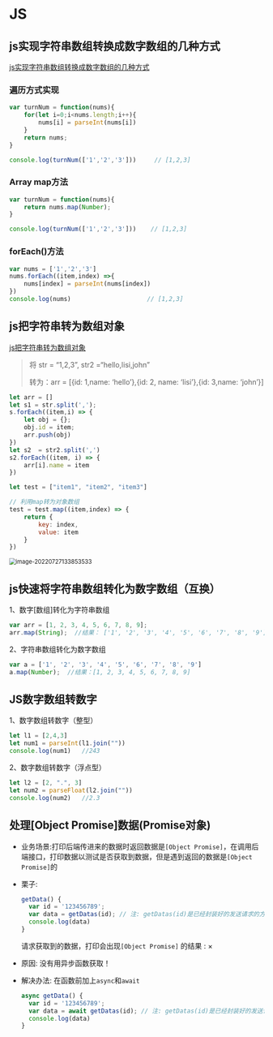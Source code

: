 # JS

## js实现字符串数组转换成数字数组的几种方式

[js实现字符串数组转换成数字数组的几种方式](https://www.cnblogs.com/Ao-min/p/13808712.html?ivk_sa=1024320u)

### 遍历方式实现

```js
var turnNum = function(nums){
	for(let i=0;i<nums.length;i++){
		nums[i] = parseInt(nums[i])
	}        
	return nums;
}

console.log(turnNum(['1','2','3']))     // [1,2,3]

```



### Array map方法

```js
var turnNum = function(nums){
	return nums.map(Number);
}

console.log(turnNum(['1','2','3']))    // [1,2,3]

```



### forEach()方法

```js
var nums = ['1','2','3']
nums.forEach((item,index) =>{
	nums[index] = parseInt(nums[index])
})
console.log(nums)                     // [1,2,3]

```



## js把字符串转为数组对象

[js把字符串转为数组对象](https://blog.csdn.net/seimeii/article/details/120445459)

> 将 str = “1,2,3”, str2 =“hello,lisi,john”
>
> 转为：arr = [{id: 1,name: ‘hello’},{id: 2, name: ‘lisi’},{id: 3,name: ‘john’}]

```js
let arr = []
let s1 = str.split(',');
s.forEach((item,i) => {
	let obj = {};
	obj.id = item;
	arr.push(obj)
})
let s2  = str2.split(',')
s2.forEach((item, i) => {
	arr[i].name = item
})
```

```js
let test = ["item1", "item2", "item3"]

// 利用map转为对象数组
test = test.map((item,index) => {
    return {
        key: index,
        value: item
    }
})
```

<img src="C:\Users\hongsuan\AppData\Roaming\Typora\typora-user-images\image-20220727133853533.png" alt="image-20220727133853533" style="zoom:80%;" />





## js快速将字符串数组转化为数字数组（互换）

1、数字[数组]转化为字符串数组

```js
var arr = [1, 2, 3, 4, 5, 6, 7, 8, 9];
arr.map(String);  //结果： ['1', '2', '3', '4', '5', '6', '7', '8', '9']

```

2、字符串数组转化为数字数组

```js
var a = ['1', '2', '3', '4', '5', '6', '7', '8', '9']
a.map(Number);  //结果：[1, 2, 3, 4, 5, 6, 7, 8, 9]

```





## JS数字数组转数字

1、数字数组转数字（整型）

```js
let l1 = [2,4,3]
let num1 = parseInt(l1.join(""))
console.log(num1)   //243
```

2、数字数组转数字（浮点型）

```js
let l2 = [2, ".", 3]
let num2 = parseFloat(l2.join(""))
console.log(num2)   //2.3
```





## 处理[Object Promise]数据(Promise对象)

* 业务场景:打印后端传进来的数据时返回数据是`[Object Promise]`，在调用后端接口，打印数据以测试是否获取到数据，但是遇到返回的数据是`[Object Promise]`的

* 栗子:

  ```js
  getData() {
  	var id = '123456789';
  	var data = getDatas(id); // 注: getDatas(id)是已经封装好的发送请求的方法，参数是id
  	console.log(data)
  }
  ```

  请求获取到的数据，打印会出现`[Object Promise]` 的结果 : ×

* 原因: 没有用异步函数获取！

* 解决办法: 在函数前加上`async`和`await`

  ```js
  async getData() {
  	var id = '123456789';
  	var data = await getDatas(id); // 注: getDatas(id)是已经封装好的发送请求的方法，参数是id
  	console.log(data)
  }
  ```

  























